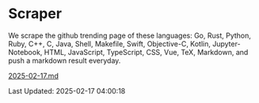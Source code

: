 # Scraper

We scrape the github trending page of these languages: Go, Rust, Python, Ruby, C++, C, Java, Shell, Makefile, Swift, Objective-C, Kotlin, Jupyter-Notebook, HTML, JavaScript, TypeScript, CSS, Vue, TeX, Markdown, and push a markdown result everyday.

[2025-02-17.md](https://github.com/yangwenmai/github-trending-backup/blob/master/2025-02-17.md)

Last Updated: 2025-02-17 04:00:18